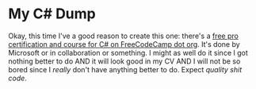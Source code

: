 # My C# Dump

Okay, this time I've a good reason to create this one: there's a [free pro certification and course for C# on FreeCodeCamp dot org](https://www.freecodecamp.org/learn/foundational-c-sharp-with-microsoft/). It's done by Microsoft or in collaboration or something. I might as well do it since I got nothing better to do AND it will look good in my CV AND I will not be so bored since I *really* don't have anything better to do. Expect *quality shit code*.
